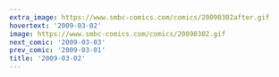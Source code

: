 ```yaml
---
extra_image: https://www.smbc-comics.com/comics/20090302after.gif
hovertext: '2009-03-02'
image: https://www.smbc-comics.com/comics/20090302.gif
next_comic: '2009-03-03'
prev_comic: '2009-03-01'
title: '2009-03-02'
---
```


